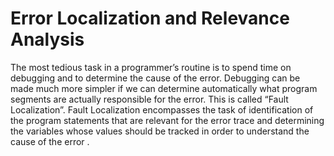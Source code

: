 # Error Localization and Relevance Analysis
The most tedious task in a programmer’s routine is to spend time on debugging and to determine the cause of the error. Debugging can be made much more simpler if we can determine automatically what program segments are actually responsible for the error. This is called “Fault Localization”.
Fault Localization encompasses the task of identification of the program statements that are relevant for the error trace and determining the variables whose values should be tracked in order to understand the cause of the error .
 
